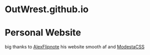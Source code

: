 # OutWrest.github.io
# Personal Website


big thanks to [AlexFlipnote](https://github.com/AlexFlipnote/alexflipnote.github.io)
 his website smooth af and [ModestaCSS](https://github.com/AlexFlipnote/ModestaCSS)
	